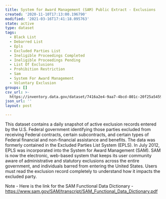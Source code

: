 ```yaml
---
title: System for Award Management (SAM) Public Extract - Exclusions
created: '2020-11-10T17:13:00.196790'
modified: '2021-03-16T17:41:18.095763'
state: active
type: dataset
tags:
  - Black List
  - Debarred List
  - Epls
  - Excluded Parties List
  - Ineligible Proceedings Completed
  - Ineligible Proceedings Pending
  - List Of Exclusions
  - Prohibition Restriction
  - Sam
  - System For Award Management
  - Voluntary Exclusion
groups: []
csv_url: >-
  https://inventory.data.gov/dataset/7416a2e4-9aa7-4bcd-801c-20f25a545916/resource/78bb6c57-42e8-4055-931d-928ebcbde39f/download/samexclusionspublicextract-gsa-1626.csv
json_url: ''
layout: post

---
```

This dataset contains a daily snapshot of active exclusion records entered by the U.S. Federal government identifying those parties excluded from receiving Federal contracts, certain subcontracts, and certain types of Federal financial and non-financial assistance and benefits. The data was formerly contained in the Excluded Parties List System (EPLS). In July 2012, EPLS was incorporated into the System for Award Management (SAM). SAM is now the electronic, web-based system that keeps its user community aware of administrative and statutory exclusions across the entire government, and individuals barred from entering the United States. Users must read the exclusion record completely to understand how it impacts the excluded party. 

Note - Here is the link for the SAM Functional Data Dictionary - https://www.sam.gov/SAM/transcript/SAM_Functional_Data_Dictionary.pdf
